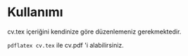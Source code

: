 Kullanımı
==========

cv.tex içeriğini kendinize göre düzenlemeniz gerekmektedir.

`pdflatex cv.tex` ile cv.pdf 'i alabilirsiniz.
